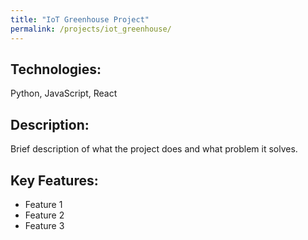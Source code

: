 ```yaml
---
title: "IoT Greenhouse Project"
permalink: /projects/iot_greenhouse/
---
```

## Technologies: 
Python, JavaScript, React  
## Description: 
Brief description of what the project does and what problem it solves.  
## Key Features:
- Feature 1
- Feature 2  
- Feature 3